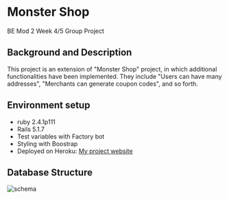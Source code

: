 # Monster Shop
BE Mod 2 Week 4/5 Group Project

## Background and Description

This project is an extension of "Monster Shop" project, in which additional functionalities have been implemented. They include "Users can have many addresses", "Merchants can generate coupon codes", and so forth.


## Environment setup
- ruby 2.4.1p111
- Rails 5.1.7
- Test variables with Factory bot
- Styling with Boostrap
- Deployed on Heroku: [My project website](https://whispering-reef-00114.herokuapp.com)



## Database Structure
![schema](https://user-images.githubusercontent.com/24424825/65125681-110dc800-d9b3-11e9-9833-6813d746fd6f.png)
